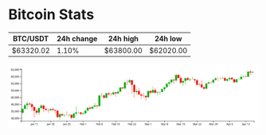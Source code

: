 # Bitcoin Stats

BTC/USDT|24h change|24h high|24h low|
|---|---|---|---|
|$63320.02|1.10%|$63800.00|$62020.00|

<img src="./chart.svg">
